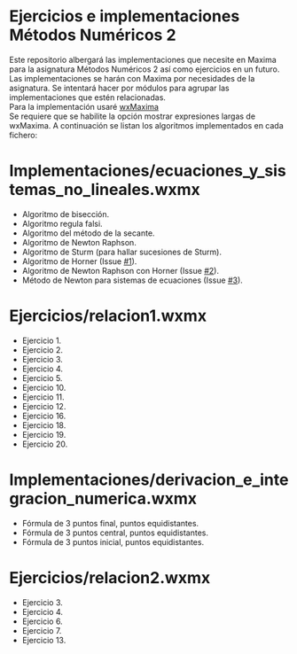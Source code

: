 # Ejercicios e implementaciones Métodos Numéricos 2
Este repositorio albergará las implementaciones que necesite en Maxima para la asignatura Métodos Numéricos 2 así como ejercicios en un futuro.  
Las implementaciones se harán con Maxima por necesidades de la asignatura. Se intentará hacer por módulos para agrupar las implementaciones que estén relacionadas.  
Para la implementación usaré [wxMaxima](https://github.com/andrejv/wxmaxima)  
Se requiere que se habilite la opción mostrar expresiones largas de wxMaxima.
A continuación se listan los algoritmos implementados en cada fichero:  

# Implementaciones/ecuaciones_y_sistemas_no_lineales.wxmx
- Algoritmo de bisección.
- Algoritmo regula falsi.
- Algoritmo del método de la secante.
- Algoritmo de Newton Raphson.
- Algoritmo de Sturm (para hallar sucesiones de Sturm).
- Algoritmo de Horner (Issue [#1](https://github.com/nacheteam/Ejercicios-e-implementaciones-Metodos-numericos-2-/issues/1)).
- Algoritmo de Newton Raphson con Horner (Issue [#2](https://github.com/nacheteam/Ejercicios-e-implementaciones-Metodos-numericos-2-/issues/2)).
- Método de Newton para sistemas de ecuaciones (Issue [#3](https://github.com/nacheteam/Ejercicios-e-implementaciones-Metodos-numericos-2-/issues/3)).

# Ejercicios/relacion1.wxmx  
- Ejercicio 1.
- Ejercicio 2.
- Ejercicio 3.
- Ejercicio 4.
- Ejercicio 5.
- Ejercicio 10.
- Ejercicio 11.
- Ejercicio 12.
- Ejercicio 16.
- Ejercicio 18.
- Ejercicio 19.
- Ejercicio 20.

# Implementaciones/derivacion_e_integracion_numerica.wxmx
- Fórmula de 3 puntos final, puntos equidistantes.
- Fórmula de 3 puntos central, puntos equidistantes.
- Fórmula de 3 puntos inicial, puntos equidistantes.

# Ejercicios/relacion2.wxmx
- Ejercicio 3.
- Ejercicio 4.
- Ejercicio 6.
- Ejercicio 7.
- Ejercicio 13.
